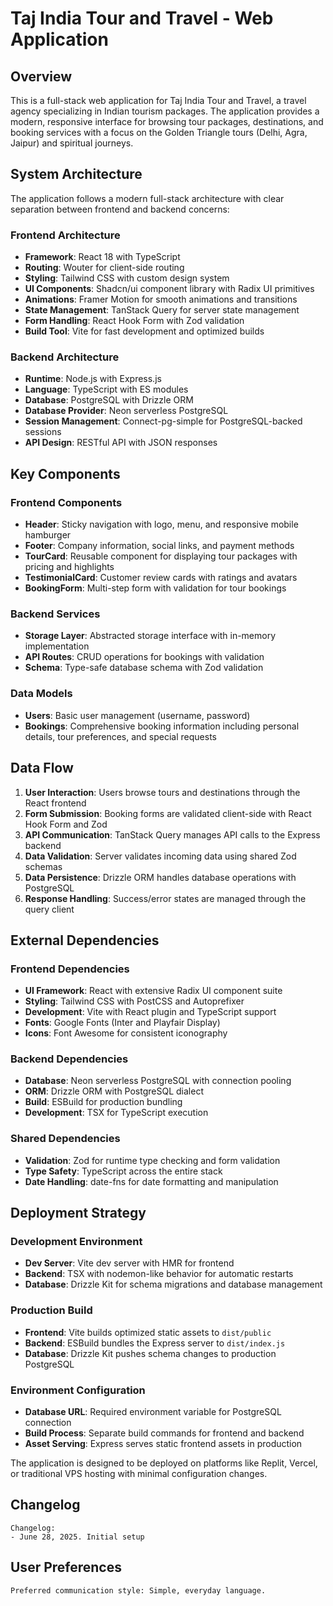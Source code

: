 # Taj India Tour and Travel - Web Application

## Overview

This is a full-stack web application for Taj India Tour and Travel, a travel agency specializing in Indian tourism packages. The application provides a modern, responsive interface for browsing tour packages, destinations, and booking services with a focus on the Golden Triangle tours (Delhi, Agra, Jaipur) and spiritual journeys.

## System Architecture

The application follows a modern full-stack architecture with clear separation between frontend and backend concerns:

### Frontend Architecture
- **Framework**: React 18 with TypeScript
- **Routing**: Wouter for client-side routing
- **Styling**: Tailwind CSS with custom design system
- **UI Components**: Shadcn/ui component library with Radix UI primitives
- **Animations**: Framer Motion for smooth animations and transitions
- **State Management**: TanStack Query for server state management
- **Form Handling**: React Hook Form with Zod validation
- **Build Tool**: Vite for fast development and optimized builds

### Backend Architecture
- **Runtime**: Node.js with Express.js
- **Language**: TypeScript with ES modules
- **Database**: PostgreSQL with Drizzle ORM
- **Database Provider**: Neon serverless PostgreSQL
- **Session Management**: Connect-pg-simple for PostgreSQL-backed sessions
- **API Design**: RESTful API with JSON responses

## Key Components

### Frontend Components
- **Header**: Sticky navigation with logo, menu, and responsive mobile hamburger
- **Footer**: Company information, social links, and payment methods
- **TourCard**: Reusable component for displaying tour packages with pricing and highlights
- **TestimonialCard**: Customer review cards with ratings and avatars
- **BookingForm**: Multi-step form with validation for tour bookings

### Backend Services
- **Storage Layer**: Abstracted storage interface with in-memory implementation
- **API Routes**: CRUD operations for bookings with validation
- **Schema**: Type-safe database schema with Zod validation

### Data Models
- **Users**: Basic user management (username, password)
- **Bookings**: Comprehensive booking information including personal details, tour preferences, and special requests

## Data Flow

1. **User Interaction**: Users browse tours and destinations through the React frontend
2. **Form Submission**: Booking forms are validated client-side with React Hook Form and Zod
3. **API Communication**: TanStack Query manages API calls to the Express backend
4. **Data Validation**: Server validates incoming data using shared Zod schemas
5. **Data Persistence**: Drizzle ORM handles database operations with PostgreSQL
6. **Response Handling**: Success/error states are managed through the query client

## External Dependencies

### Frontend Dependencies
- **UI Framework**: React with extensive Radix UI component suite
- **Styling**: Tailwind CSS with PostCSS and Autoprefixer
- **Development**: Vite with React plugin and TypeScript support
- **Fonts**: Google Fonts (Inter and Playfair Display)
- **Icons**: Font Awesome for consistent iconography

### Backend Dependencies
- **Database**: Neon serverless PostgreSQL with connection pooling
- **ORM**: Drizzle ORM with PostgreSQL dialect
- **Build**: ESBuild for production bundling
- **Development**: TSX for TypeScript execution

### Shared Dependencies
- **Validation**: Zod for runtime type checking and form validation
- **Type Safety**: TypeScript across the entire stack
- **Date Handling**: date-fns for date formatting and manipulation

## Deployment Strategy

### Development Environment
- **Dev Server**: Vite dev server with HMR for frontend
- **Backend**: TSX with nodemon-like behavior for automatic restarts
- **Database**: Drizzle Kit for schema migrations and database management

### Production Build
- **Frontend**: Vite builds optimized static assets to `dist/public`
- **Backend**: ESBuild bundles the Express server to `dist/index.js`
- **Database**: Drizzle Kit pushes schema changes to production PostgreSQL

### Environment Configuration
- **Database URL**: Required environment variable for PostgreSQL connection
- **Build Process**: Separate build commands for frontend and backend
- **Asset Serving**: Express serves static frontend assets in production

The application is designed to be deployed on platforms like Replit, Vercel, or traditional VPS hosting with minimal configuration changes.

## Changelog
```
Changelog:
- June 28, 2025. Initial setup
```

## User Preferences
```
Preferred communication style: Simple, everyday language.
```